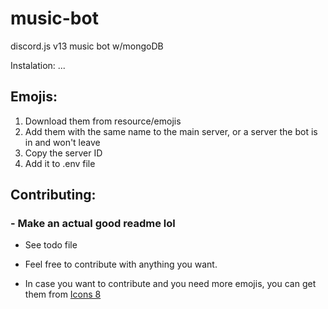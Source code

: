 # music-bot
discord.js v13 music bot w/mongoDB

Instalation:
...

## Emojis:
1. Download them from resource/emojis
2. Add them with the same name to the main server, or a server the bot is in and won't leave
3. Copy the server ID
4. Add it to .env file

## Contributing:
### - Make an actual good readme lol
- See todo file
- Feel free to contribute with anything you want.


- In case you want to contribute and you need more emojis, you can get them from [Icons 8](https://iconos8.es/icons/color-glass)

